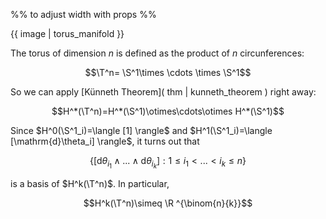 %% to adjust width with props %%

{{ image | torus_manifold }}

The torus of dimension $n$ is defined as the product of $n$ circunferences: 

$$\T^n= \S^1\times \cdots \times \S^1$$ 

So we can apply [Künneth Theorem]( thm | kunneth_theorem ) right away:

$$H^*(\T^n)=H^*(\S^1)\otimes\cdots\otimes H^*(\S^1)$$ 

Since $H^0(\S^1_i)=\langle [1] \rangle$ and $H^1(\S^1_i)=\langle [\mathrm{d}\theta_i] \rangle$, it turns out that

$$\{[\mathrm{d}\theta_{i_1}\wedge...\wedge\mathrm{d}\theta_{i_k}] :1\leqslant i_1 <...< i_k\leqslant n\}$$

is a basis of $H^k(\T^n)$. In particular, 

$$H^k(\T^n)\simeq \R ^{\binom{n}{k}}$$